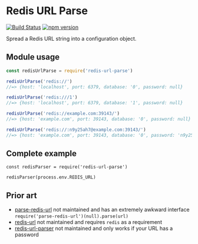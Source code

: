 Redis URL Parse
===============

[![Build Status](https://travis-ci.org/crccheck/redis-url-parse.svg?branch=master)](https://travis-ci.org/crccheck/redis-url-parse)
[![npm version](https://badge.fury.io/js/redis-url-parse.svg)](https://badge.fury.io/js/redis-url-parse)

Spread a Redis URL string into a configuration object.

Module usage
------------

```javascript
const redisUrlParse = require('redis-url-parse')

redisUrlParse('redis://')
//=> {host: 'localhost', port: 6379, database: '0', password: null}

redisUrlParse('redis:///1')
//=> {host: 'localhost', port: 6379, database: '1', password: null}

redisUrlParse('redis://example.com:39143/')
//=> {host: 'example.com', port: 39143, database: '0', password: null}

redisUrlParse('redis://:n9y25ah7@example.com:39143/')
//=> {host: 'example.com', port: 39143, database: '0', password: 'n9y25ah7'}
```


Complete example
----------------

```
const redisParser = require('redis-url-parse')

redisParser(process.env.REDIS_URL)
```


Prior art
---------

* [parse-redis-url](https://github.com/laggyluke/node-parse-redis-url) not maintained and has an extremely awkward interface `require('parse-redis-url')(null).parse(url)`
* [redis-url](https://github.com/ddollar/redis-url) not maintained and requires `redis` as a requirement
* [redis-url-parser](https://github.com/cilindrox/redis-url-parser) not maintained and only works if your URL has a password

